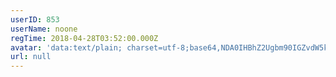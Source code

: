 ```yaml
---
userID: 853
userName: noone
regTime: 2018-04-28T03:52:00.000Z
avatar: 'data:text/plain; charset=utf-8;base64,NDA0IHBhZ2Ugbm90IGZvdW5kCg=='
url: null
---
```



